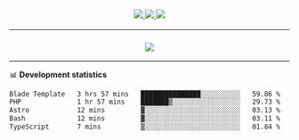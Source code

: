 <h3 align="center">
  <a href="https://github.com/hwalker928">
      <img src="https://img.shields.io/github/followers/hwalker928?label=Followers&style=for-the-badge&color=lightblue">
  </a>
  <a href="https://harryw.link/discord" alt="Discord">
      <img src="https://img.shields.io/discord/738451951758606336?label=discord&style=for-the-badge&color=lightblue"/>
  </a>
  <a href="https://harryw.link/sparked" alt="Sparked Host">
      <img src="https://img.shields.io/static/v1?label=Sponsor&message=Sparked%20Host&color=yellow&style=for-the-badge"/>
  </a>
</h3>

<hr>


<h3 align="center">
  <a href="https://github.com/hwalker928">
      <img src="https://github-profile-trophy.vercel.app/?username=hwalker928&no-bg=true&no-frame=true">
  </a>
</h3>


<hr>

📊 **Development statistics**

<!--START_SECTION:waka-->

```txt
Blade Template   3 hrs 57 mins   ███████████████░░░░░░░░░░   59.86 %
PHP              1 hr 57 mins    ███████▒░░░░░░░░░░░░░░░░░   29.73 %
Astro            12 mins         ▓░░░░░░░░░░░░░░░░░░░░░░░░   03.13 %
Bash             12 mins         ▓░░░░░░░░░░░░░░░░░░░░░░░░   03.11 %
TypeScript       7 mins          ▒░░░░░░░░░░░░░░░░░░░░░░░░   01.84 %
```

<!--END_SECTION:waka-->
